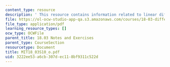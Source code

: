 ```yaml
---
content_type: resource
description: ' This resource contains information related to linear differential operators.'
file: https://ol-ocw-studio-app-qa.s3.amazonaws.com/courses/18-03-differential-equations-spring-2010/3222ee53a6cb307dec118bf9311c522d_MIT18_03S10_o.pdf
file_type: application/pdf
learning_resource_types: []
ocw_type: OCWFile
parent_title: 18.03 Notes and Exercises
parent_type: CourseSection
resourcetype: Document
title: MIT18_03S10_o.pdf
uid: 3222ee53-a6cb-307d-ec11-8bf9311c522d
---
```

